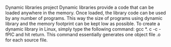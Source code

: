 Dynamic libraries project
Dynamic libraries provide a code that can be loaded anywhere in the memory. Once loaded, the library code can be used by any number of programs. This way the size of programs using dynamic library and the memory footprint can be kept low as possible.
To create a dynamic library in Linux, simply type the following command: gcc *. c -c -fPIC and hit return. This command essentially generates one object file .o for each source file.
